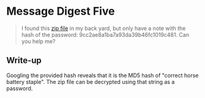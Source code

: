 # Message Digest Five
> I found this [zip file](challenge.zip) in my back yard, but only have a note with the hash of the password: 9cc2ae8a1ba7a93da39b46fc1019c481. Can you help me?

## Write-up
Googling the provided hash reveals that it is the MD5 hash of "correct horse battery staple". The
zip file can be decrypted using that string as a password.
